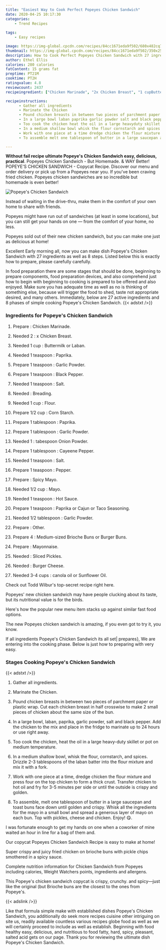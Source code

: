 ```yaml
---
title: "Easiest Way to Cook Perfect Popeyes Chicken Sandwich"
date: 2020-04-25 10:17:30
categories:
    - Trend Recipes
    
tags:
    - Easy recipes

image: https://img-global.cpcdn.com/recipes/84cc1671eda9f502/680x482cq70/popeyes-chicken-sandwich-recipe-main-photo.jpg
thumbnail: https://img-global.cpcdn.com/recipes/84cc1671eda9f502/350x250cq70/popeyes-chicken-sandwich-recipe-main-photo.jpg
description: How to Cook Perfect Popeyes Chicken Sandwich with 27 ingredients and 8 stages of easy cooking.
author: Ethel Ellis
calories: 280 calories
fatContent: 15 grams fat
preptime: PT21M
cooktime: PT2H
ratingvalue: 4.8
reviewcount: 2437
recipeingredient: ["Chicken Marinade", "2x Chicken Breast", "1 cupButtermilk or Laban", "1 teaspoonPaprika", "1 teaspoonGarlic Powder", "1 teaspoonBlack Pepper", "1 teaspoonSalt", "Breading", "1 cupFlour", "1/2 cupCorn Starch", "1 tablespoonPaprika", "1 tablespoonGarlic Powder", "1tabespoon Onion Powder", "1 tablespoonCayeene Pepper", "1 teaspoonSalt", "1 teaspoonPepper", "Spicy Mayo", "1/2 cupMayo", "1 teaspoonHot Sauce", "1 teaspoonPaprika or Cajun or Taco Seasoning", "1/2 tablespoonGarlic Powder", "Other", "4Mediumsized Brioche Buns or Burger Buns", "Mayonnaise", "Sliced Pickles", "Burger Cheese", "3-4 cupscanola oil or Sunflower Oil"]

recipeinstructions: 
      - Gather all ingredients 
      - Marinate the Chicken 
      - Pound chicken breasts in between two pieces of parchment paper or plastic wrap Cut each chicken breast in half crosswise to make 2 small pieces of chicken about the same size of the bun 
      - In a large bowl laban paprika garlic powder salt and black pepper Add the chicken to the mix and place in the fridge to marinate up to 24 hours or use right away 
      - Too cook the chicken heat the oil in a large heavyduty skillet or pot on medium temperature 
      - In a medium shallow bowl whisk the flour cornstarch and spices Drizzle 23 tablespoons of the laban batter into the flour mixture and mix it with a fork 
      - Work with one piece at a time dredge chicken the flour mixture and press four on the top chicken to form a thick crust Transfer chicken to hot oil and fry for 35 minutes per side or until the outside is crispy and golden 
      - To assemble melt one tablespoon of butter in a large saucepan and toast buns face down until golden and crispy Whisk all the ingredients for the mayo in a small bowl and spread a generous layer of mayo on each bun Top with pickles cheese and chicken Enjoy 

---
```




**Without fail recipe ultimate Popeye&#39;s Chicken Sandwich easy, delicious, practical**. Popeyes Chicken Sandwich - But Homemade. &amp; WAY Better! POPEYE&#39;S CHICKEN SANDWICH - Copycat Recipe. Discover our menu and order delivery or pick up from a Popeyes near you. If you&#39;ve been craving fried chicken. Popeyes chicken sandwiches are so incredible but homemade is even better!


![Popeye&#39;s Chicken Sandwich](https://img-global.cpcdn.com/recipes/84cc1671eda9f502/680x482cq70/popeyes-chicken-sandwich-recipe-main-photo.jpg "Popeye&#39;s Chicken Sandwich")



Instead of waiting in the drive-thru, make them in the comfort of your own home to share with friends.

Popeyes might have run out of sandwiches (at least in some locations), but you can still get your hands on one — from the comfort of your home, no less.

Popeyes sold out of their new chicken sandwich, but you can make one just as delicious at home!


Excellent Early morning all, now you can make dish Popeye&#39;s Chicken Sandwich with 27 ingredients as well as 8 steps. Listed below this is exactly how to prepare, please carefully carefully.

In food preparation there are some stages that should be done, beginning to prepare components, food preparation devices, and also comprehend just how to begin with beginning to cooking is prepared to be offered and also enjoyed. Make sure you has adequate time as well as no is thinking of something else, because will trigger the food to shed, taste not appropriate desired, and many others. Immediately, below are 27 active ingredients and 8 phases of simple cooking Popeye&#39;s Chicken Sandwich.
{{< adstxt />}}

### Ingredients for Popeye&#39;s Chicken Sandwich


1. Prepare  : Chicken Marinade.

1. Needed 2 : x Chicken Breast.

1. Needed 1 cup : Buttermilk or Laban.

1. Needed 1 teaspoon : Paprika.

1. Prepare 1 teaspoon : Garlic Powder.

1. Prepare 1 teaspoon : Black Pepper.

1. Needed 1 teaspoon : Salt.

1. Needed  : Breading.

1. Needed 1 cup : Flour.

1. Prepare 1/2 cup : Corn Starch.

1. Prepare 1 tablespoon : Paprika.

1. Prepare 1 tablespoon : Garlic Powder.

1. Needed 1 : tabespoon Onion Powder.

1. Prepare 1 tablespoon : Cayeene Pepper.

1. Needed 1 teaspoon : Salt.

1. Prepare 1 teaspoon : Pepper.

1. Prepare  : Spicy Mayo.

1. Needed 1/2 cup : Mayo.

1. Needed 1 teaspoon : Hot Sauce.

1. Prepare 1 teaspoon : Paprika or Cajun or Taco Seasoning.

1. Needed 1/2 tablespoon : Garlic Powder.

1. Prepare  : Other.

1. Prepare 4 : Medium-sized Brioche Buns or Burger Buns.

1. Prepare  : Mayonnaise.

1. Needed  : Sliced Pickles.

1. Needed  : Burger Cheese.

1. Needed 3-4 cups : canola oil or Sunflower Oil.


Check out Todd Wilbur&#39;s top-secret recipe right here.

Popeyes&#39; new chicken sandwich may have people clucking about its taste, but its nutritional value is for the birds.

Here&#39;s how the popular new menu item stacks up against similar fast food options.

The new Popeyes chicken sandwich is amazing, if you even got to try it, you know.


If all ingredients Popeye&#39;s Chicken Sandwich its all set| prepares}, We are entering into the cooking phase. Below is just how to preparing with very easy.

### Stages Cooking Popeye&#39;s Chicken Sandwich

{{< adstxt />}}


1. Gather all ingredients.



1. Marinate the Chicken.



1. Pound chicken breasts in between two pieces of parchment paper or plastic wrap. Cut each chicken breast in half crosswise to make 2 small pieces of chicken about the same size of the bun.



1. In a large bowl, laban, paprika, garlic powder, salt and black pepper. Add the chicken to the mix and place in the fridge to marinate up to 24 hours or use right away.



1. Too cook the chicken, heat the oil in a large heavy-duty skillet or pot on medium temperature.



1. In a medium shallow bowl, whisk the flour, cornstarch, and spices. Drizzle 2-3 tablespoons of the laban batter into the flour mixture and mix it with a fork.



1. Work with one piece at a time, dredge chicken the flour mixture and press four on the top chicken to form a thick crust. Transfer chicken to hot oil and fry for 3-5 minutes per side or until the outside is crispy and golden.



1. To assemble, melt one tablespoon of butter in a large saucepan and toast buns face down until golden and crispy. Whisk all the ingredients for the mayo in a small bowl and spread a generous layer of mayo on each bun. Top with pickles, cheese and chicken. Enjoy! 😋.




I was fortunate enough to get my hands on one when a coworker of mine waited an hour in line for a bag of them and.

Our copycat Popeyes Chicken Sandwich Recipe is easy to make at home!

Super crispy and juicy fried chicken on brioche buns with pickle chips smothered in a spicy sauce.

Complete nutrition information for Chicken Sandwich from Popeyes including calories, Weight Watchers points, ingredients and allergens.

This Popeye&#39;s chicken sandwich copycat is crispy, crunchy. and spicy—just like the original (but Brioche buns are the closest to the ones from Popeye&#39;s.


{{< adslink />}}

Like that formula simple make with established dishes Popeye&#39;s Chicken Sandwich, you additionally do seek more recipes cuisine other intriguing on site us, readily available countless various recipes globe food as well as we will certainly proceed to include as well as establish. Beginning with food healthy easy, delicious, and nutritious to food fatty, hard, spicy, pleasant, salted acid gets on our page. Thank you for reviewing the ultimate dish Popeye&#39;s Chicken Sandwich.
